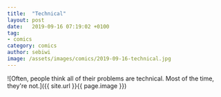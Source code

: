 ```yaml
---
title:  "Technical"
layout: post
date:   2019-09-16 07:19:02 +0100
tag:
- comics
category: comics
author: sebiwi
image: /assets/images/comics/2019-09-16-technical.jpg
---
```


![Often, people think all of their problems are technical. Most of the time, they're not.]({{ site.url }}{{ page.image }})
